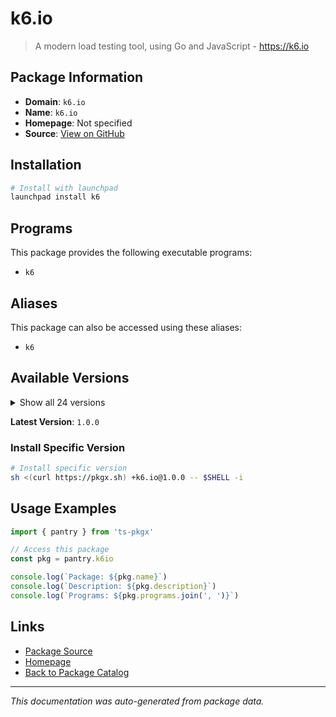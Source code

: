 # k6.io

> A modern load testing tool, using Go and JavaScript - https://k6.io

## Package Information

- **Domain**: `k6.io`
- **Name**: `k6.io`
- **Homepage**: Not specified
- **Source**: [View on GitHub](https://github.com/pkgxdev/pantry/tree/main/projects/k6.io/package.yml)

## Installation

```bash
# Install with launchpad
launchpad install k6
```

## Programs

This package provides the following executable programs:

- `k6`

## Aliases

This package can also be accessed using these aliases:

- `k6`

## Available Versions

<details>
<summary>Show all 24 versions</summary>

- `1.0.0`, `0.59.0`, `0.58.0`, `0.57.0`, `0.56.0`
- `0.55.2`, `0.55.1`, `0.55.0`, `0.54.0`, `0.53.0`
- `0.52.0`, `0.51.0`, `0.50.0`, `0.49.0`, `0.48.0`
- `0.47.0`, `0.46.0`, `0.45.1`, `0.45.0`, `0.44.1`
- `0.44.0`, `0.43.1`, `0.43.0`, `0.42.0`

</details>

**Latest Version**: `1.0.0`

### Install Specific Version

```bash
# Install specific version
sh <(curl https://pkgx.sh) +k6.io@1.0.0 -- $SHELL -i
```

## Usage Examples

```typescript
import { pantry } from 'ts-pkgx'

// Access this package
const pkg = pantry.k6io

console.log(`Package: ${pkg.name}`)
console.log(`Description: ${pkg.description}`)
console.log(`Programs: ${pkg.programs.join(', ')}`)
```

## Links

- [Package Source](https://github.com/pkgxdev/pantry/tree/main/projects/k6.io/package.yml)
- [Homepage](#)
- [Back to Package Catalog](../package-catalog.md)

---

*This documentation was auto-generated from package data.*
